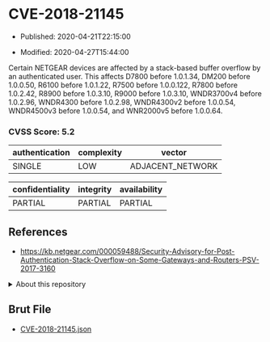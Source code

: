 # CVE-2018-21145

- Published: 2020-04-21T22:15:00

- Modified: 2020-04-27T15:44:00

Certain NETGEAR devices are affected by a stack-based buffer overflow by an authenticated user. This affects D7800 before 1.0.1.34, DM200 before 1.0.0.50, R6100 before 1.0.1.22, R7500 before 1.0.0.122, R7800 before 1.0.2.42, R8900 before 1.0.3.10, R9000 before 1.0.3.10, WNDR3700v4 before 1.0.2.96, WNDR4300 before 1.0.2.98, WNDR4300v2 before 1.0.0.54, WNDR4500v3 before 1.0.0.54, and WNR2000v5 before 1.0.0.64.

### CVSS Score: **5.2**

| authentication | complexity | vector |
| --- | --- | --- |
| SINGLE | LOW | ADJACENT_NETWORK |

| confidentiality | integrity | availability |
| --- | --- | --- |
| PARTIAL | PARTIAL | PARTIAL |

## References

* https://kb.netgear.com/000059488/Security-Advisory-for-Post-Authentication-Stack-Overflow-on-Some-Gateways-and-Routers-PSV-2017-3160

<details>
<summary>About this repository</summary> 

  This repository is part of the project [Live Hack CVE](https://github.com/Live-Hack-CVE). Main website can be found [www.live-hack.org](https://www.live-hack.org) 
  
  Made by [Sn0wAlice](https://github.com/Sn0wAlice) for the people that care about security and need to have a feed of the latest CVEs. Hope you enjoy it, don't forget to star the repo and follow me on [Twitter](https://twitter.com/Sn0wAlice) and [Github](https://github.com/Sn0wAlice). And that is my [personnal website](https://www.alice-snow.me/)

  - [Home Page](https://github.com/Live-Hack-CVE)
  - [Framework](https://github.com/Live-Hack-CVE/cve-framework)
  - [CVE database](https://github.com/Live-Hack-CVE/full_database)
  - [Changelog](https://github.com/Live-Hack-CVE/Changelog)
</details>

## Brut File

* [CVE-2018-21145.json](https://raw.githubusercontent.com/Live-Hack-CVE/full_database/main/cves/2018/CVE-2018-21145.json)

